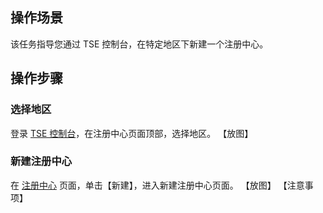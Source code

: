 ## 操作场景
该任务指导您通过 TSE 控制台，在特定地区下新建一个注册中心。


## 操作步骤
### 选择地区
登录 [TSE 控制台](https://console.cloud.tencent.com/tse)，在注册中心页面顶部，选择地区。
【放图】

### 新建注册中心
在 [注册中心](https://console.cloud.tencent.com/tse/registry) 页面，单击【新建】，进入新建注册中心页面。
【放图】
【注意事项】
